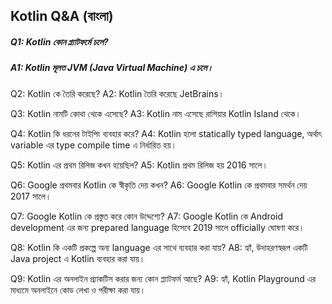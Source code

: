 ## Kotlin Q&A (বাংলা)

##### Q1: Kotlin কোন প্ল্যাটফর্মে চলে?
##### A1: Kotlin মূলত JVM (Java Virtual Machine) এ চলে।

Q2: Kotlin কে তৈরি করেছে?
A2: Kotlin তৈরি করেছে JetBrains।

Q3: Kotlin নামটি কোথা থেকে এসেছে?
A3: Kotlin নাম এসেছে রাশিয়ার Kotlin Island থেকে।

Q4: Kotlin কি ধরনের টাইপিং ব্যবহার করে?
A4: Kotlin হলো statically typed language, অর্থাৎ variable এর type compile time এ নির্ধারিত হয়।

Q5: Kotlin এর প্রথম রিলিজ কখন হয়েছিল?
A5: Kotlin প্রথম রিলিজ হয় 2016 সালে।

Q6: Google প্রথমবার Kotlin কে স্বীকৃতি দেয় কখন?
A6: Google Kotlin কে প্রথমবার সমর্থন দেয় 2017 সালে।

Q7: Google Kotlin কে প্রস্তুত করে কোন উদ্দেশ্যে?
A7: Google Kotlin কে Android development এর জন্য prepared language হিসেবে 2019 সালে officially ঘোষণা করে।

Q8: Kotlin কি একটি প্রকল্পে অন্য language এর সাথে ব্যবহার করা যায়?
A8: হ্যাঁ, উদাহরণস্বরূপ একটি Java project এ Kotlin ব্যবহার করা যায়।

Q9: Kotlin এর অনলাইন প্র্যাকটিস করার জন্য কোন প্ল্যাটফর্ম আছে?
A9: হ্যাঁ, Kotlin Playground এর মাধ্যমে অনলাইনে কোড লেখা ও পরীক্ষা করা যায়।
